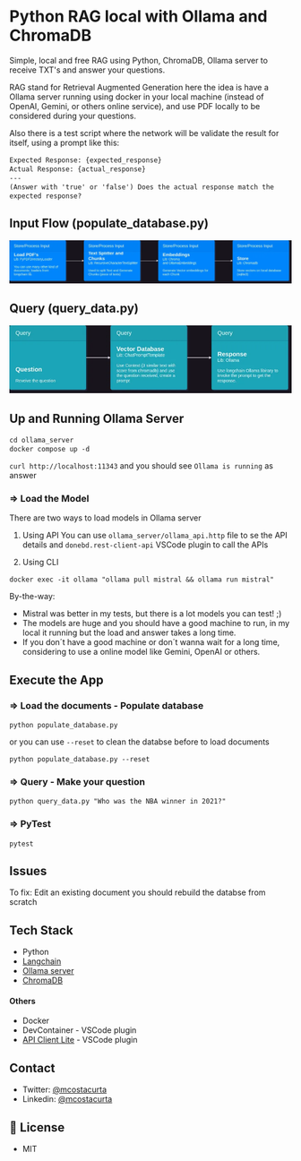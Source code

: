 # Python RAG local with Ollama and ChromaDB

Simple, local and free RAG using Python, ChromaDB, Ollama server to receive TXT's and answer your questions.

RAG stand for Retrieval Augmented Generation here the idea is have a Ollama server running using docker in your local machine (instead of OpenAI, Gemini, or others online service), and use PDF locally to be considered during your questions.

Also there is a test script where the network will be validate the result for itself, using a prompt like this:

```
Expected Response: {expected_response}
Actual Response: {actual_response}
---
(Answer with 'true' or 'false') Does the actual response match the expected response? 
```

## Input Flow (populate_database.py)
![Input flow](img/Input.webp)

## Query (query_data.py)
![Query flow](img/Query.webp)



## Up and Running Ollama Server
```
cd ollama_server
docker compose up -d
```

```curl http://localhost:11343``` and you should see ```Ollama is running``` as answer

### => Load the Model

There are two ways to load models in Ollama server 

1. Using API
You can use ```ollama_server/ollama_api.http``` file to se the API details and ```donebd.rest-client-api``` VSCode plugin to call the APIs

2. Using CLI
```
docker exec -it ollama "ollama pull mistral && ollama run mistral"
```

By-the-way: 
* Mistral was better in my tests, but there is a lot models you can test! ;)
* The models are huge and you should have a good machine to run, in my local it running but the load and answer takes a long time.
* If you don´t have a good machine or don´t wanna wait for a long time, considering to use a online model like Gemini, OpenAI or others.

## Execute the App

### => Load the documents - Populate database

```
python populate_database.py
```
or you can use ```--reset``` to clean the databse before to load documents
```
python populate_database.py --reset
``` 

### => Query - Make your question
```
python query_data.py "Who was the NBA winner in 2021?"
```

### => PyTest
```
pytest
```



## Issues
To fix: Edit an existing document you should rebuild the databse from scratch


## Tech Stack
*  Python
* [Langchain](https://github.com/langchain-ai/langchain)
* [Ollama server](https://ollama.com/)
* [ChromaDB ](https://www.trychroma.com/)


#### Others
* Docker
* DevContainer - VSCode plugin
* [API Client Lite](https://marketplace.visualstudio.com/items?itemName=KomaKamaki.vscode-api-client-lite) - VSCode plugin

## Contact

- Twitter: [@mcostacurta](https://x.com/costa_curta)
- Linkedin: [@mcostacurta](https://www.linkedin.com/in/mcostacurta/)


## 📝 License

- MIT